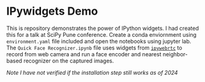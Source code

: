 # IPywidgets Demo

This is repository demonstrates the power of IPython widgets. I had created this for a talk at SciPy Pune conference. Create a conda enviornment using `environment.yaml` file included and 
open the notebooks using jupyter lab. The `Quick Face Recognizer.ipynb` file uses widgets from [`ipywebrtc`](https://github.com/maartenbreddels/ipywebrtc) to record from web camera and 
run a  face encoder and nearest neighbor-based recognizer on the captured images.

*Note I have not verified if the installation step still works as of 2024*
